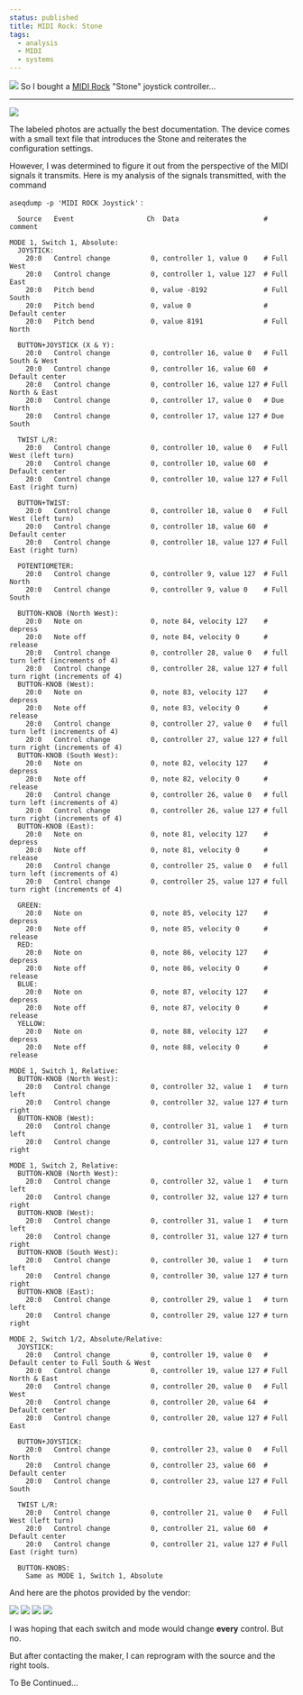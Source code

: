 ```yaml
---                                                                                                                                                                          
status: published
title: MIDI Rock: Stone
tags:
  - analysis
  - MIDI
  - systems
---
```


![](MIDI-Rock-Stone-01-sm.jpg)
So I bought a [MIDI Rock](https://reverb.com/shop/midi-rock) "Stone" joystick controller...

---

![](MIDI-Rock-Stone-01.jpg)

The labeled photos are actually the best documentation. The device comes with a small text file that introduces the Stone and reiterates the configuration settings.

However, I was determined to figure it out from the perspective of the MIDI signals it transmits. Here is my analysis of the signals transmitted, with the command

`aseqdump -p 'MIDI ROCK Joystick'` :

      Source   Event                  Ch  Data                     # comment

    MODE 1, Switch 1, Absolute:
      JOYSTICK:
        20:0   Control change          0, controller 1, value 0    # Full West
        20:0   Control change          0, controller 1, value 127  # Full East
        20:0   Pitch bend              0, value -8192              # Full South
        20:0   Pitch bend              0, value 0                  # Default center
        20:0   Pitch bend              0, value 8191               # Full North

      BUTTON+JOYSTICK (X & Y):
        20:0   Control change          0, controller 16, value 0   # Full South & West
        20:0   Control change          0, controller 16, value 60  # Default center
        20:0   Control change          0, controller 16, value 127 # Full North & East
        20:0   Control change          0, controller 17, value 0   # Due North
        20:0   Control change          0, controller 17, value 127 # Due South

      TWIST L/R:
        20:0   Control change          0, controller 10, value 0   # Full West (left turn)
        20:0   Control change          0, controller 10, value 60  # Default center
        20:0   Control change          0, controller 10, value 127 # Full East (right turn)

      BUTTON+TWIST:
        20:0   Control change          0, controller 18, value 0   # Full West (left turn)
        20:0   Control change          0, controller 18, value 60  # Default center
        20:0   Control change          0, controller 18, value 127 # Full East (right turn)

      POTENTIOMETER:
        20:0   Control change          0, controller 9, value 127  # Full North
        20:0   Control change          0, controller 9, value 0    # Full South

      BUTTON-KNOB (North West):
        20:0   Note on                 0, note 84, velocity 127    # depress
        20:0   Note off                0, note 84, velocity 0      # release
        20:0   Control change          0, controller 28, value 0   # full turn left (increments of 4)
        20:0   Control change          0, controller 28, value 127 # full turn right (increments of 4)
      BUTTON-KNOB (West):
        20:0   Note on                 0, note 83, velocity 127    # depress
        20:0   Note off                0, note 83, velocity 0      # release
        20:0   Control change          0, controller 27, value 0   # full turn left (increments of 4)
        20:0   Control change          0, controller 27, value 127 # full turn right (increments of 4)
      BUTTON-KNOB (South West):
        20:0   Note on                 0, note 82, velocity 127    # depress
        20:0   Note off                0, note 82, velocity 0      # release
        20:0   Control change          0, controller 26, value 0   # full turn left (increments of 4)
        20:0   Control change          0, controller 26, value 127 # full turn right (increments of 4)
      BUTTON-KNOB (East):
        20:0   Note on                 0, note 81, velocity 127    # depress
        20:0   Note off                0, note 81, velocity 0      # release
        20:0   Control change          0, controller 25, value 0   # full turn left (increments of 4)
        20:0   Control change          0, controller 25, value 127 # full turn right (increments of 4)

      GREEN:
        20:0   Note on                 0, note 85, velocity 127    # depress
        20:0   Note off                0, note 85, velocity 0      # release
      RED:
        20:0   Note on                 0, note 86, velocity 127    # depress
        20:0   Note off                0, note 86, velocity 0      # release
      BLUE:
        20:0   Note on                 0, note 87, velocity 127    # depress
        20:0   Note off                0, note 87, velocity 0      # release
      YELLOW:
        20:0   Note on                 0, note 88, velocity 127    # depress
        20:0   Note off                0, note 88, velocity 0      # release

    MODE 1, Switch 1, Relative:
      BUTTON-KNOB (North West):
        20:0   Control change          0, controller 32, value 1   # turn left
        20:0   Control change          0, controller 32, value 127 # turn right
      BUTTON-KNOB (West):
        20:0   Control change          0, controller 31, value 1   # turn left
        20:0   Control change          0, controller 31, value 127 # turn right

    MODE 1, Switch 2, Relative:
      BUTTON-KNOB (North West):
        20:0   Control change          0, controller 32, value 1   # turn left
        20:0   Control change          0, controller 32, value 127 # turn right
      BUTTON-KNOB (West):
        20:0   Control change          0, controller 31, value 1   # turn left
        20:0   Control change          0, controller 31, value 127 # turn right
      BUTTON-KNOB (South West):
        20:0   Control change          0, controller 30, value 1   # turn left
        20:0   Control change          0, controller 30, value 127 # turn right
      BUTTON-KNOB (East):
        20:0   Control change          0, controller 29, value 1   # turn left
        20:0   Control change          0, controller 29, value 127 # turn right

    MODE 2, Switch 1/2, Absolute/Relative:
      JOYSTICK:
        20:0   Control change          0, controller 19, value 0   # Default center to Full South & West
        20:0   Control change          0, controller 19, value 127 # Full North & East
        20:0   Control change          0, controller 20, value 0   # Full West
        20:0   Control change          0, controller 20, value 64  # Default center
        20:0   Control change          0, controller 20, value 127 # Full East

      BUTTON+JOYSTICK:
        20:0   Control change          0, controller 23, value 0   # Full North
        20:0   Control change          0, controller 23, value 60  # Default center
        20:0   Control change          0, controller 23, value 127 # Full South

      TWIST L/R:
        20:0   Control change          0, controller 21, value 0   # Full West (left turn)
        20:0   Control change          0, controller 21, value 60  # Default center
        20:0   Control change          0, controller 21, value 127 # Full East (right turn)

      BUTTON-KNOBS:
        Same as MODE 1, Switch 1, Absolute

And here are the photos provided by the vendor:

![](MIDI-Rock-Stone-02.jpg)
![](MIDI-Rock-Stone-03.jpg)
![](MIDI-Rock-Stone-04.jpg)
![](MIDI-Rock-Stone-05.jpg)

I was hoping that each switch and mode would change **every** control. But no.

But after contacting the maker, I can reprogram with the source and the right tools.

To Be Continued...

